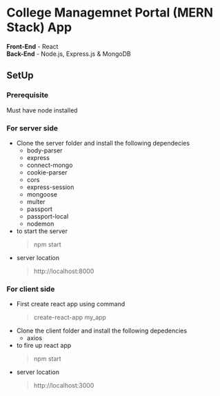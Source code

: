 # College Managemnet Portal (MERN Stack) App

**Front-End** - React </br>
**Back-End** - Node.js, Express.js & MongoDB

## SetUp

### Prerequisite
 Must have node installed
### For server side </br>
- Clone the server folder and install the following dependecies
  * body-parser
  * express
  * connect-mongo
  * cookie-parser
  * cors
  * express-session
  * mongoose
  * multer
  * passport
  * passport-local
  * nodemon
- to start the server
  > npm start
- server location 
  > http://localhost:8000

### For client side
- First create react app using command 
  > create-react-app my_app
- Clone the client folder and install the following depedencies
   * axios
- to fire up react app 
  > npm start
- server location 
  > http://localhost:3000
     

